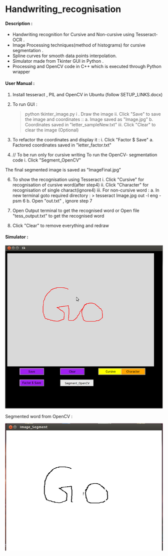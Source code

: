 # Handwriting_recognisation

#### Description :

- Handwriting recognition for Cursive and Non-cursive using Tesseract-OCR .
- Image Processing techniques(method of histograms) for cursive segmentation .
- Spline curves for smooth data points interpolation.
- Simulator made from Tkinter GUI in Python .
- Processing and OpenCV code in C++ which is executed through Python wrapper

#### User Manual : 
1. Install tesseract , PIL and OpenCV in Ubuntu (follow SETUP_LINKS.docx)
2. To run GUI :
   > python tkinter_image.py
    i .  Draw the image 
    ii.  Click "Save" to save the image and coordinates ::
          a. Image saved as "Image.jpg" 
          b. Coordinates saved in "letter_sampleNew.txt"
    iii.  Click "Clear" to clear the image (Optional)
3. To refactor the coordinates and display it :
   i. Click "Factor $ Save"
          a. Factored coordinates saved in "letter_factor.txt"

4. // To be run only for cursive writing 
   To run the OpenCV- segmentation code 
   i. Click "Segment_OpenCV" 

The final segmented image is saved as "ImageFinal.jpg"

6. To show the recognisation using Tesseract 
   i.  Click "Cursive" for recognisation of cursive word(after step4)
   ii. Click "Character" for recognisation of single charact(ignore4)
   iii. For non-cursive word :
       a. In new terminal goto required directory :
          > tesseract Image.jpg out -l eng -psm 6
       b. Open "out.txt" , ignore step 7 
  
7. Open Output terminal to get the recognised word 
              or
   Open file "tess_output.txt" to get the recognised word 

8. Click "Clear" to remove everything and redraw

#### Simulator :

![Simulator](https://raw.githubusercontent.com/abhinavcoder/handwriting_recognisation/master/README_PICS/Tkinter.png)

Segmented word from OpenCV :

![Image](https://raw.githubusercontent.com/abhinavcoder/handwriting_recognisation/master/README_PICS/segmented.png)
